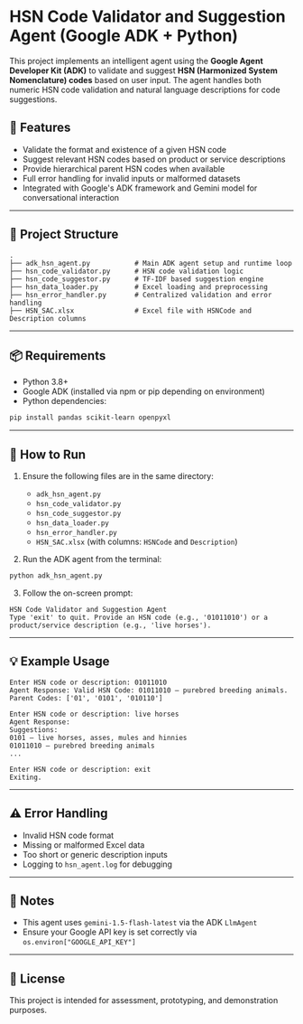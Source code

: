 
# HSN Code Validator and Suggestion Agent (Google ADK + Python)

This project implements an intelligent agent using the **Google Agent Developer Kit (ADK)** to validate and suggest **HSN (Harmonized System Nomenclature) codes** based on user input. The agent handles both numeric HSN code validation and natural language descriptions for code suggestions.

## 🔧 Features

- Validate the format and existence of a given HSN code
- Suggest relevant HSN codes based on product or service descriptions
- Provide hierarchical parent HSN codes when available
- Full error handling for invalid inputs or malformed datasets
- Integrated with Google's ADK framework and Gemini model for conversational interaction

---

## 📁 Project Structure

```text
.
├── adk_hsn_agent.py           # Main ADK agent setup and runtime loop
├── hsn_code_validator.py      # HSN code validation logic
├── hsn_code_suggestor.py      # TF-IDF based suggestion engine
├── hsn_data_loader.py         # Excel loading and preprocessing
├── hsn_error_handler.py       # Centralized validation and error handling
├── HSN_SAC.xlsx               # Excel file with HSNCode and Description columns
```

---

## 📦 Requirements

- Python 3.8+
- Google ADK (installed via npm or pip depending on environment)
- Python dependencies:

```bash
pip install pandas scikit-learn openpyxl
```

---

## 🚀 How to Run

1. Ensure the following files are in the same directory:
   - `adk_hsn_agent.py`
   - `hsn_code_validator.py`
   - `hsn_code_suggestor.py`
   - `hsn_data_loader.py`
   - `hsn_error_handler.py`
   - `HSN_SAC.xlsx` (with columns: `HSNCode` and `Description`)

2. Run the ADK agent from the terminal:

```bash
python adk_hsn_agent.py
```

3. Follow the on-screen prompt:

```text
HSN Code Validator and Suggestion Agent
Type 'exit' to quit. Provide an HSN code (e.g., '01011010') or a product/service description (e.g., 'live horses').
```

---

## 💡 Example Usage

```text
Enter HSN code or description: 01011010
Agent Response: Valid HSN Code: 01011010 — purebred breeding animals. Parent Codes: ['01', '0101', '010110']

Enter HSN code or description: live horses
Agent Response:
Suggestions:
0101 — live horses, asses, mules and hinnies
01011010 — purebred breeding animals
...

Enter HSN code or description: exit
Exiting.
```

---

## ⚠️ Error Handling

- Invalid HSN code format
- Missing or malformed Excel data
- Too short or generic description inputs
- Logging to `hsn_agent.log` for debugging

---

## 📌 Notes

- This agent uses `gemini-1.5-flash-latest` via the ADK `LlmAgent`
- Ensure your Google API key is set correctly via `os.environ["GOOGLE_API_KEY"]`

---

## 📜 License

This project is intended for assessment, prototyping, and demonstration purposes.
